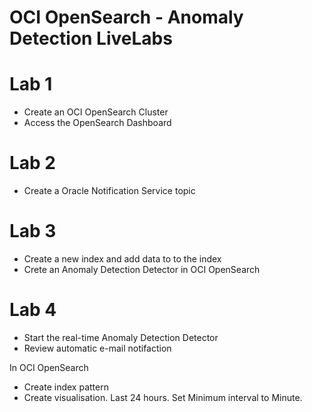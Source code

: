 # OCI OpenSearch - Anomaly Detection LiveLabs



# Lab 1
- Create an OCI OpenSearch Cluster
- Access the OpenSearch Dashboard
  
# Lab 2
- Create a Oracle Notification Service topic

# Lab 3
- Create a new index and add data to to the index
- Crete an Anomaly Detection Detector in OCI OpenSearch

# Lab 4
- Start the real-time Anomaly Detection Detector
- Review automatic e-mail notifaction


In OCI OpenSearch
- Create index pattern
- Create visualisation. Last 24 hours. Set Minimum interval to Minute.  
